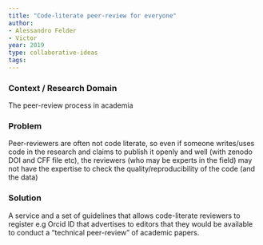 ```yaml
---
title: "Code-literate peer-review for everyone"
author:
- Alessandro Felder
- Victor
year: 2019
type: collaborative-ideas
tags:
---
```

### **Context / Research Domain**

The peer-review process in academia


### **Problem**

Peer-reviewers are often not code literate, so even if someone writes/uses code in the research and claims to publish it openly and well (with zenodo DOI and CFF file etc), the reviewers (who may be experts in the field) may not have the expertise to check the quality/reproducibility of the code (and the data) 


### **Solution**

A service and a set of guidelines that allows code-literate reviewers to register e.g Orcid ID that advertises to editors that they would be available to conduct a “technical peer-review” of academic papers.

